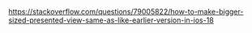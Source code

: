 https://stackoverflow.com/questions/79005822/how-to-make-bigger-sized-presented-view-same-as-like-earlier-version-in-ios-18

